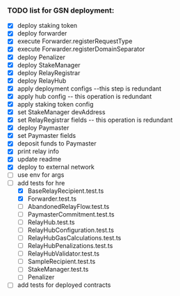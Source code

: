 ### TODO list for GSN deployment:
-[x] deploy staking token
-[x] deploy forwarder
-[x] execute Forwarder.registerRequestType
-[x] execute Forwarder.registerDomainSeparator
-[x] deploy Penalizer
-[x] deploy StakeManager
-[x] deploy RelayRegistrar
-[x] deploy RelayHub
-[x] apply deployment configs  --this step is redundant
-[x] apply hub config  -- this operation is redundant
-[x] apply staking token config
-[x] set StakeManager devAddress
-[x] set RelayRegistrar fields  -- this operation is redundant
-[x] deploy Paymaster
-[x] set Paymaster fields
-[x] deposit funds to Paymaster
-[x] print relay info
-[x] update readme
-[x] deploy to external network
-[ ] use env for args
-[ ] add tests for hre
  - [x] BaseRelayRecipient.test.ts
  - [x] Forwarder.test.ts
  - [ ] AbandonedRelayFlow.test.ts
  - [ ] PaymasterCommitment.test.ts
  - [ ] RelayHub.test.ts
  - [ ] RelayHubConfiguration.test.ts
  - [ ] RelayHubGasCalculations.test.ts
  - [ ] RelayHubPenalizations.test.ts
  - [ ] RelayHubValidator.test.ts
  - [ ] SampleRecipient.test.ts
  - [ ] StakeManager.test.ts
  - [ ] Penalizer
-[ ] add tests for deployed contracts
